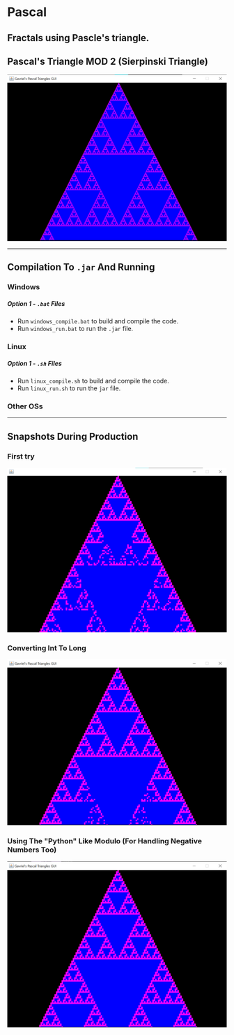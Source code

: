 # Pascal
## Fractals using Pascle's triangle.

## Pascal's Triangle MOD 2 (Sierpinski Triangle)
![Sierpinski Triangle](assets/triangle_pixelsize1_mod2.png)

________________________________________________________________

## Compilation To `.jar` And Running
### Windows
##### Option 1 - `.bat` Files
* Run `windows_compile.bat` to build and compile the code.
* Run `windows_run.bat` to run the `.jar` file.

### Linux
##### Option 1 - `.sh` Files
* Run `linux_compile.sh` to build and compile the code.
* Run `linux_run.sh` to run the `jar` file.

### Other OSs

________________________________________________________________
## Snapshots During Production

### First try
![First Triangle Image](assets/first.png)

### Converting Int To Long
![Second Triangle Image](assets/second.png)

### Using The "Python" Like Modulo (For Handling Negative Numbers Too)
![Thirde Triangle Image](assets/third.png)